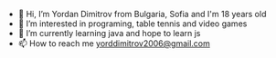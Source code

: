 - 👋 Hi, I’m Yordan Dimitrov from Bulgaria, Sofia and I'm 18 years old
- 👀 I’m interested in programing, table tennis and video games
- 🌱 I’m currently learning java and hope to learn js
- 📫 How to reach me yorddimitrov2006@gmail.com
